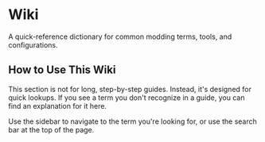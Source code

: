 <div class="section-hero">
  <h1>Wiki</h1>
  <p>A quick-reference dictionary for common modding terms, tools, and configurations.</p>
</div>

## How to Use This Wiki

This section is not for long, step-by-step guides. Instead, it's designed for quick lookups. If you see a term you don't recognize in a guide, you can find an explanation for it here.

Use the sidebar to navigate to the term you're looking for, or use the search bar at the top of the page.
